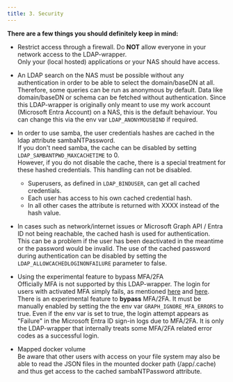 ```yaml
---
title: 3. Security
---
```


**There are a few things you should definitely keep in mind:**

- Restrict access through a firewall. Do **NOT** allow everyone in your network access to the LDAP-wrapper.\
  Only your (local hosted) applications or your NAS should have access.

- An LDAP search on the NAS must be possible without any authentication in order to be able to select the domain/baseDN at all.
  Therefore, some queries can be run as anonymous by default. Data like domain/baseDN or schema can be fetched without authentication.
  Since this LDAP-wrapper is originally only meant to use my work account (Microsoft Entra Account) on a NAS, this is the default behaviour.
  You can change this via the env var `LDAP_ANONYMOUSBIND` if required.

- In order to use samba, the user credentials hashes are cached in the ldap attribute sambaNTPassword.\
If you don't need samba, the cache can be disabled by setting `LDAP_SAMBANTPWD_MAXCACHETIME` to 0.\
However, if you do not disable the cache, there is a special treatment for these hashed credentials. This handling can not be disabled.
  - Superusers, as defined in `LDAP_BINDUSER`, can get all cached credentials.
  - Each user has access to his own cached credential hash.
  - In all other cases the attribute is returned with XXXX instead of the hash value.

- In cases such as network/internet issues or Microsoft Graph API / Entra ID not being reachable, the cached hash is used for authentication.\
  This can be a problem if the user has been deactivated in the meantime or the password would be invalid.
  The use of the cached password during authentication can be disabled by setting the `LDAP_ALLOWCACHEDLOGINONFAILURE` parameter to false.

- Using the experimental feature to bypass MFA/2FA\
  Officially MFA is not supported by this LDAP-wrapper. The login for users with activated MFA simply fails, as mentioned  [here](https://learn.microsoft.com/en-us/entra/identity-platform/v2-oauth-ropc) and [here](https://github.com/Azure/ms-rest-nodeauth/issues/93).
  There is an experimental feature to **bypass** MFA/2FA. It must be manually enabled by setting the the env var `GRAPH_IGNORE_MFA_ERRORS` to true. Even if the env var is set to true, the login attempt appears as "Failure" in the Microsoft Entra ID sign-in logs due to MFA/2FA. It is only the LDAP-wrapper that internally treats some MFA/2FA related error codes as a successful login.

- Mapped docker volume\
  Be aware that other users with access on your file system may also be able to read the JSON files in the mounted docker path (/app/.cache) and thus get access to the cached sambaNTPassword attribute.
